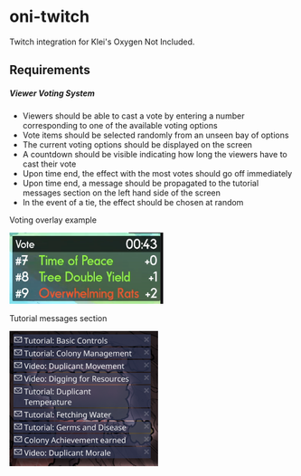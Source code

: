 # oni-twitch
Twitch integration for Klei's Oxygen Not Included.

## Requirements

##### Viewer Voting System

- Viewers should be able to cast a vote by entering a number corresponding to one of the available voting options
- Vote items should be selected randomly from an unseen bay of options
- The current voting options should be displayed on the screen
- A countdown should be visible indicating how long the viewers have to cast their vote
- Upon time end, the effect with the most votes should go off immediately
- Upon time end, a message should be propagated to the tutorial messages section on the left hand side of the screen
- In the event of a tie, the effect should be chosen at random

Voting overlay example

![Voting overlay example](https://github.com/ZPanic0/oni-twitch/blob/master/docs/img/overlay-example.png)

Tutorial messages section

![Tutorial messages section](https://github.com/ZPanic0/oni-twitch/blob/master/docs/img/tutorial-messages-section.png)